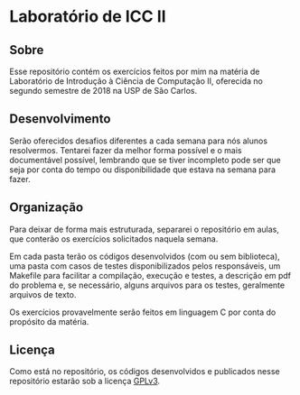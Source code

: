 # Laboratório de ICC II

## Sobre
Esse repositório contém os exercícios feitos por mim na matéria de Laboratório
de Introdução à Ciência de Computação II, oferecida no segundo semestre de 2018
na USP de São Carlos.

## Desenvolvimento
Serão oferecidos desafios diferentes a cada semana para nós alunos resolvermos.
Tentarei fazer da melhor forma possível e o mais documentável possível,
lembrando que se tiver incompleto pode ser que seja por conta do tempo ou
disponibilidade que estava na semana para fazer.

## Organização
Para deixar de forma mais estruturada, separarei o repositório em aulas, que
conterão os exercícios solicitados naquela semana.

Em cada pasta terão os códigos desenvolvidos (com ou sem biblioteca), uma pasta
com casos de testes disponibilizados pelos responsáveis, um Makefile para
facilitar a compilação, execução e testes, a descrição em pdf do problema e, se
necessário, alguns arquivos para os testes, geralmente arquivos de texto.

Os exercícios provavelmente serão feitos em linguagem C por conta do propósito
da matéria.

## Licença
Como está no repositório, os códigos desenvolvidos e publicados nesse
repositório estarão sob a licença
[GPLv3](https://www.gnu.org/licenses/gpl-3.0.html).
